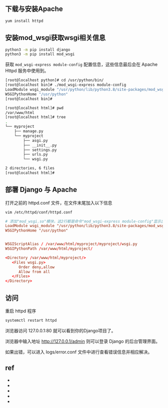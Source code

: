 

## 下载与安装Apache
```sh
yum install httpd

```



## 安装mod_wsgi获取wsgi相关信息
```sh
python3 -m pip install django
python3 -m pip install mod_wsgi
```

获取 `mod_wsgi-express module-config` 配置信息，这些信息最后会在 Apache Httpd 服务中使用到。
```sh
[root@localhost python]# cd /usr/python/bin/
[root@localhost bin]# ./mod_wsgi-express module-config
LoadModule wsgi_module "/usr/python/lib/python3.8/site-packages/mod_wsgi/server/mod_wsgi-py38.cpython-38-x86_64-linux-gnu.so"
WSGIPythonHome "/usr/python"
[root@localhost bin]#
```

```sh
[root@localhost html]# pwd
/var/www/html
[root@localhost html]# tree
.
└── myproject
    ├── manage.py
    └── myproject
        ├── asgi.py
        ├── __init__.py
        ├── settings.py
        ├── urls.py
        └── wsgi.py

2 directories, 6 files
[root@localhost html]#
```



## 部署 Django 与 Apache

打开之前的 httpd.conf 文件，在文件末尾加入以下信息

```sh
vim /etc/httpd/conf/httpd.conf
```

```conf
# 添加"mod_wsgi.so"模块，这2行都是命令"mod_wsgi-express module-config"显示出来的
LoadModule wsgi_module "/usr/python/lib/python3.8/site-packages/mod_wsgi/server/mod_wsgi-py38.cpython-38-x86_64-linux-gnu.so"
WSGIPythonHome "/usr/python"


WSGIScriptAlias / /var/www/html/myproject/myproject/wsgi.py
WSGIPythonPath /var/www/html/myproject/

<Directory /var/www/html/myproject/>
   <Files wsgi.py>
      Order deny,allow
      Allow from all
   </Files>
</Directory>
```






## 访问

重启 httpd 程序
```sh
systemctl restart httpd

```


浏览器访问 127.0.0.1:80 就可以看到你的Django项目了。

浏览器中输入地址 http://127.0.0.1/admin 则可以登录 Django 的后台管理界面。

如果出错，可以进入 logs/error.conf 文件中进行查看错误信息并相应解决。






## ref
* []()
* []()
* []()
* []()
* []()

